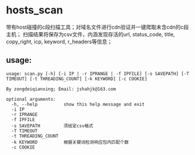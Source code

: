 # hosts_scan
带有host碰撞的c段扫描工具；对域名文件进行cdn验证并一键爬取未含cdn的c段主机；
扫描结果将保存为csv文件，内涵发现存活的url, status_code, title, copy_right, icp, keyword, r_headers等信息；

## usage:
```
usage: scan.py [-h] [-i IP | -r IPRANGE | -f IPFILE] [-s SAVEPATH] [-T TIMEOUT] [-t THREADING_COUNT] [-k KEYWORD] [-c COOKIE]

By zongdeiqianxing; Email: jshahjk@163.com

optional arguments:
  -h, --help          show this help message and exit
  -i IP
  -r IPRANGE
  -f IPFILE
  -s SAVEPATH         须给定csv格式
  -T TIMEOUT
  -t THREADING_COUNT
  -k KEYWORD          根据关键词检测响应包内匹配个数
  -c COOKIE
```

